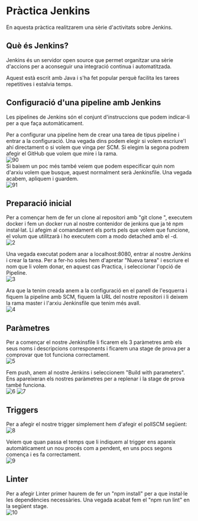 # Pràctica Jenkins  
En aquesta pràctica realitzarem una sèrie d'activitats sobre Jenkins.  

## Què és Jenkins?
Jenkins és un servidor open source que permet organitzar una sèrie d'accions per a aconseguir una integració continua i automatitzada.  
  
Aquest està escrit amb Java i s'ha fet popular perquè facilita les tarees repetitives i estalvia temps.  
  
## Configuració d'una pipeline amb Jenkins  
Les pipelines de Jenkins són el conjunt d'instruccions que podem indicar-li per a que faça automàticament.  
  
Per a configurar una pipeline hem de crear una tarea de tipus pipeline i entrar a la configuració. Una vegada dins podem elegir si volem escriure'l ahí directament o si volem que vinga per SCM. Si elegim la segona podrem afegir el GitHub que volem que mire i la rama.  
![90](https://user-images.githubusercontent.com/61690297/151938314-08bb7bad-e1dd-4385-ae60-86f8ab63becc.jpg)  
Si baixem un poc més també veiem que podem especificar quin nom d'arxiu volem que busque, aquest normalment serà Jenkinsfile. Una vegada acabem, apliquem i guardem.  
![91](https://user-images.githubusercontent.com/61690297/151938462-64df27f1-cf64-41d2-8975-f9ad29f3c3ad.jpg)  
  
## Preparació inicial
Per a començar hem de fer un clone al repositori amb "git clone <url>", executem docker i fem un docker run al nostre contenidor de jenkins que ja té npm instal·lat. Li afegim al comandament els ports pels que volem que funcione, el volum que utilitzarà i ho executem com a modo detached amb el -d.  
![2](https://user-images.githubusercontent.com/61690297/151975504-2ba730ad-62eb-435b-b16b-5dc0a6759694.jpg)  
  
Una vegada executat podem anar a localhost:8080, entrar al nostre Jenkins i crear la tarea. Per a fer-ho soles hem d'apretar "Nueva tarea" i escriure el nom que li volem donar, en aquest cas Practica, i seleccionar l'opció de Pipeline.  
![3](https://user-images.githubusercontent.com/61690297/151975694-908cb959-50a5-404a-80d9-c05d7671e351.jpg)  
  
Ara que la tenim creada anem a la configuració en el panell de l'esquerra i fiquem la pipeline amb SCM, fiquem la URL del nostre repositori i li deixem la rama master i l'arxiu Jenkinsfile que tenim més avall.  
![4](https://user-images.githubusercontent.com/61690297/151976020-ffc8a106-6292-4eab-bc48-bd00fc12a5eb.jpg)  
  
## Paràmetres  
Per a començar el nostre Jenkinsfile li ficarem els 3 paràmetres amb els seus noms i descripcions corresponents i ficarem una stage de prova per a comprovar que tot funciona correctament.  
![5](https://user-images.githubusercontent.com/61690297/151976381-7399c52e-a685-476e-87ae-fca7b60e1b24.jpg)  
  
Fem push, anem al nostre Jenkins i seleccionem "Build with parameters". Ens apareixeran els nostres paràmetres per a replenar i la stage de prova també funciona.  
![6](https://user-images.githubusercontent.com/61690297/151976586-6d293510-1a17-4ea0-acc4-607d37f0c122.jpg)
![7](https://user-images.githubusercontent.com/61690297/151976596-76b1657a-fe2d-4fb8-bf4a-9bcd8b436109.jpg)  
  
## Triggers  
Per a afegir el nostre trigger simplement hem d'afegir el pollSCM següent:  
![8](https://user-images.githubusercontent.com/61690297/151976748-945859ae-a3b8-45d6-b689-58a8476c708f.jpg)  
  
Veiem que quan passa el temps que li indiquem al trigger ens apareix automàticament un nou procés com a pendent, en uns pocs segons comença i es fa correctament.  
![9](https://user-images.githubusercontent.com/61690297/151976997-f6daa311-7692-4627-b8ec-2658f43fc004.jpg)  
  
## Linter  
Per a afegir Linter primer haurem de fer un "npm install" per a que instal·le les dependències necessàries. Una vegada acabat fem el "npm run lint" en la següent stage.  
![10](https://user-images.githubusercontent.com/61690297/151977516-d4836432-7072-404d-955b-adf166021dc0.jpg)  
  
  
